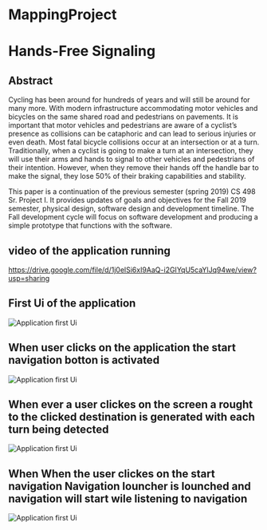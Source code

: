 # MappingProject

<h1>Hands-Free Signaling</h1>
<h2>Abstract</h2>
<p>
  Cycling has been around for hundreds of years and will still be around for many more. With modern infrastructure accommodating motor vehicles and bicycles on the same shared road and pedestrians on pavements. It is important that motor vehicles and pedestrians are aware of a cyclist’s presence as collisions can be cataphoric and can lead to serious injuries or even death. Most fatal bicycle collisions occur at an intersection or at a turn. Traditionally, when a cyclist is going to make a turn at an intersection, they will use their arms and hands to signal to other vehicles and pedestrians of their intention. However, when they remove their hands off the handle bar to make the signal, they lose 50% of their braking capabilities and stability.
</p>
<p>
  This paper is a continuation of the previous semester (spring 2019) CS 498 Sr. Project I. It provides updates of goals and objectives for the Fall 2019 semester, physical design, software design and development timeline. The Fall development cycle will focus on software development and producing a simple prototype that functions with the software. 
</p>


<h2>video of the application running</h2>

https://drive.google.com/file/d/1j0elSi6xI9AaQ-i2GIYqU5caYlJq94we/view?usp=sharing

<h2>First Ui of the application </h2>

![Application first Ui](https://github.com/KedamawiMulualem/MappingProject/blob/master/Screen%20Shot%202020-04-12%20at%208.00.17%20PM.jpg)


<h2>When user clicks on the application the start navigation botton is activated </h2>

![Application first Ui](https://github.com/KedamawiMulualem/MappingProject/blob/master/Screen%20Shot%202020-04-12%20at%208.00.35%20PM.png)


<h2>When ever a user clickes on the screen a rought to the clicked destination is generated with each turn being detected </h2>

![Application first Ui](https://github.com/KedamawiMulualem/MappingProject/blob/master/Screen%20Shot%202020-04-12%20at%208.00.55%20PM.png)

<h2>When When the user clickes on the start navigation Navigation louncher is lounched and navigation will start wile listening to navigation</h2>

![Application first Ui](https://github.com/KedamawiMulualem/MappingProject/blob/master/Screen%20Shot%202020-04-12%20at%208.01.47%20PM.png)



